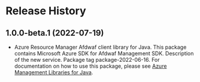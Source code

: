 # Release History

## 1.0.0-beta.1 (2022-07-19)

- Azure Resource Manager Afdwaf client library for Java. This package contains Microsoft Azure SDK for Afdwaf Management SDK. Description of the new service. Package tag package-2022-06-16. For documentation on how to use this package, please see [Azure Management Libraries for Java](https://aka.ms/azsdk/java/mgmt).
